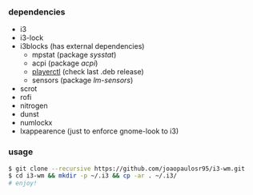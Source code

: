 ### dependencies

- i3
- i3-lock
- i3blocks (has external dependencies)
	- mpstat (package *sysstat*)
	- acpi (package *acpi*)
	- [playerctl](https://github.com/acrisci/playerctl) (check last .deb release)
	- sensors (package *lm-sensors*)
- scrot
- rofi
- nitrogen
- dunst
- numlockx
- lxappearence (just to enforce gnome-look to i3)

### usage
```bash
$ git clone --recursive https://github.com/joaopaulosr95/i3-wm.git
$ cd i3-wm && mkdir -p ~/.i3 && cp -ar . ~/.i3/
# enjoy!
``` 